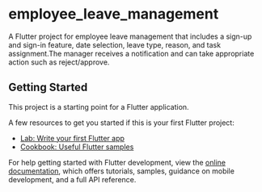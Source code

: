 # employee_leave_management
A Flutter project  for employee leave management that  includes a sign-up and sign-in feature, date selection, leave type, reason, and task assignment.The manager receives a notification and can take appropriate action such as reject/approve.

## Getting Started

This project is a starting point for a Flutter application.

A few resources to get you started if this is your first Flutter project:

- [Lab: Write your first Flutter app](https://docs.flutter.dev/get-started/codelab)
- [Cookbook: Useful Flutter samples](https://docs.flutter.dev/cookbook)

For help getting started with Flutter development, view the
[online documentation](https://docs.flutter.dev/), which offers tutorials,
samples, guidance on mobile development, and a full API reference.
